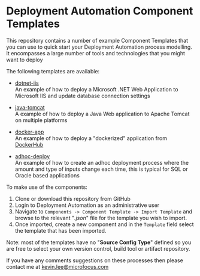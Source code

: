 # Deployment Automation Component Templates

This repository contains a number of example Component Templates that you can use to quick
start your Deployment Automation process modelling. It encompasses a large number of tools and technologies
that you might want to deploy

The following templates are available:

 - [dotnet-iis](dotnet-iis/)  
   An example of how to deploy a Microsoft .NET Web Application to Microsoft IIS and update
   database connection settings
   
 - [java-tomcat](java-tomcat/)  
   A example of how to deploy a Java Web application to Apache Tomcat on multiple platforms
   
 - [docker-app](docker-app/)  
   An example of how to deploy a "dockerized" application from [DockerHub](https://hub.docker.com/)
   
 - [adhoc-deploy](adhoc-deploy/)  
   An example of how to create an adhoc deployment process where the amount and type of
   inputs change each time, this is typical for SQL or Oracle based applications
   
To make use of the components:

 1. Clone or download this repository from GitHub
 1. Login to Deployment Automation as an administrative user
 1. Navigate to `Components -> Component Template -> Import Template` and browse to the
relevant "*.json*" file for the template you wish to import.
 1. Once imported, create a new component and in the `Template` field select the template
 that has been imported.
 
Note: most of the templates have no "**Source Config Type**" defined so you are free to select
your own version control, build tool or artifact repository.

If you have any comments suggestions on these processes then please contact me at 
[kevin.lee@microfocus.com](mailto:kevin.lee@microfocus.com)         
 
 
